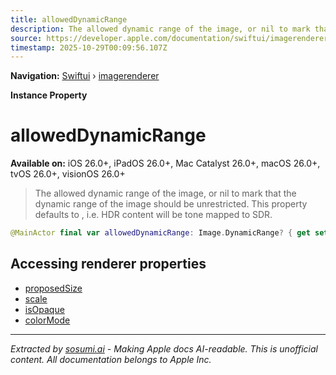 ```yaml
---
title: allowedDynamicRange
description: The allowed dynamic range of the image, or nil to mark that the dynamic range of the image should be unrestricted. This property defaults to , i.e. HDR content will be tone mapped to SDR.
source: https://developer.apple.com/documentation/swiftui/imagerenderer/alloweddynamicrange
timestamp: 2025-10-29T00:09:56.107Z
---
```


**Navigation:** [Swiftui](/documentation/swiftui) › [imagerenderer](/documentation/swiftui/imagerenderer)

**Instance Property**

# allowedDynamicRange

**Available on:** iOS 26.0+, iPadOS 26.0+, Mac Catalyst 26.0+, macOS 26.0+, tvOS 26.0+, visionOS 26.0+

> The allowed dynamic range of the image, or nil to mark that the dynamic range of the image should be unrestricted. This property defaults to , i.e. HDR content will be tone mapped to SDR.

```swift
@MainActor final var allowedDynamicRange: Image.DynamicRange? { get set }
```

## Accessing renderer properties

- [proposedSize](/documentation/swiftui/imagerenderer/proposedsize)
- [scale](/documentation/swiftui/imagerenderer/scale)
- [isOpaque](/documentation/swiftui/imagerenderer/isopaque)
- [colorMode](/documentation/swiftui/imagerenderer/colormode)

---

*Extracted by [sosumi.ai](https://sosumi.ai) - Making Apple docs AI-readable.*
*This is unofficial content. All documentation belongs to Apple Inc.*

